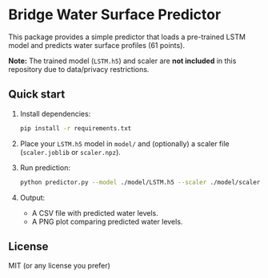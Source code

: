 # Bridge Water Surface Predictor

This package provides a simple predictor that loads a pre-trained LSTM model and predicts water surface profiles (61 points).

**Note:** The trained model (`LSTM.h5`) and scaler are **not included** in this repository due to data/privacy restrictions.

## Quick start
1. Install dependencies:
   ```bash
   pip install -r requirements.txt
   ```

2. Place your `LSTM.h5` model in `model/` and (optionally) a scaler file (`scaler.joblib` or `scaler.npz`).

3. Run prediction:
   ```bash
   python predictor.py --model ./model/LSTM.h5 --scaler ./model/scaler.npz --input sample/sample_input.csv --out sample/predictions.csv
   ```

4. Output:
   - A CSV file with predicted water levels.
   - A PNG plot comparing predicted water levels.

## License
MIT (or any license you prefer)
